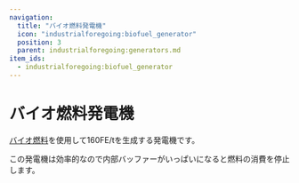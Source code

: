 ```yaml
---
navigation:
  title: "バイオ燃料発電機"
  icon: "industrialforegoing:biofuel_generator"
  position: 3
  parent: industrialforegoing:generators.md
item_ids:
  - industrialforegoing:biofuel_generator
---
```


# バイオ燃料発電機

[バイオ燃料](./biofuel.md)を使用して<Color id="gold">160</Color>FE/tを生成する発電機です。

この発電機は効率的なので内部バッファーがいっぱいになると燃料の消費を停止します。



<Recipe id="industrialforegoing:biofuel_generator" />

